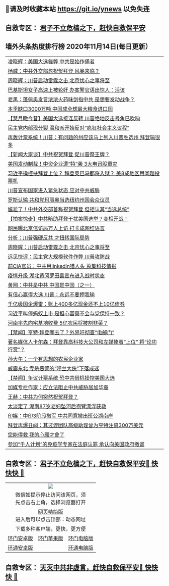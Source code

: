 ## 📩请及时收藏本站 https://git.io/ynews 以免失连</a>
## 自救专区： [君子不立危樯之下，赶快自救保平安 ](https://github.com/pwgy/td/blob/master/README.md)

## 墙外头条热度排行榜 2020年11月14日(每日更新）

 <table>
<tr><td colspan="2" align="left"><a href="https://xdjygdh.azureedge.net/?name=c1245018&key=wcvptdbtjixsejpn&from=gy2">凌晓辉：美国大选舞弊 中共是始作俑者</a></td></tr>
<tr><td colspan="2" align="left"><a href="https://xdjygdh.azureedge.net/?name=c1245117&key=wcvptdbtjixsejpn&from=gy2">杨威：中共外交部忽祝贺拜登 风暴来临？</a></td></tr>
<tr><td colspan="2" align="left"><a href="https://xdjygdh.azureedge.net/?name=c1245109&key=wcvptdbtjixsejpn&from=gy2">周晓辉：川普启动雷霆之击 北京忧心之事将至</a></td></tr>
<tr><td colspan="2" align="left"><a href="https://xdjygdh.azureedge.net/?name=c1245137&key=wcvptdbtjixsejpn&from=gy2">巴基斯坦女子高速上被轮奸 办案警官语出惊人：活该</a></td></tr>
<tr><td colspan="2" align="left"><a href="https://xdjygdh.azureedge.net/?name=c1245100&key=wcvptdbtjixsejpn&from=gy2">老黑：蓬佩奥发言浓浓火药味剑指中共 是想要发动战争？</a></td></tr>
<tr><td colspan="2" align="left"><a href="https://xdjygdh.azureedge.net/?name=c1245140&key=wcvptdbtjixsejpn&from=gy2">本季缺口3000万吨 中国成全球最大粮食进口国</a></td></tr>
<tr><td colspan="2" align="left"><a href="https://xdjygdh.azureedge.net/?name=c1245186&key=wcvptdbtjixsejpn&from=gy2">【慧月瞰今昔】美国大选接连反转 川普绝地反击号角已吹响</a></td></tr>
<tr><td colspan="2" align="left"><a href="https://xdjygdh.azureedge.net/?name=c1245155&key=wcvptdbtjixsejpn&from=gy2">民主党内部现分裂 温和派开始反对“疯狂社会主义议程”</a></td></tr>
<tr><td colspan="2" align="left"><a href="https://xdjygdh.azureedge.net/?name=c1245122&key=wcvptdbtjixsejpn&from=gy2">再轰计票系统！川普：有问题的州应该马上列入川普胜选州 拜登输很多</a></td></tr>
<tr><td colspan="2" align="left"><a href="https://xdjygdh.azureedge.net/?name=c1245099&key=wcvptdbtjixsejpn&from=gy2">【新闻大家谈】中共祝贺拜登 促川普祭王牌？</a></td></tr>
<tr><td colspan="2" align="left"><a href="https://xdjygdh.azureedge.net/?name=c1245123&key=wcvptdbtjixsejpn&from=gy2">美国发动制裁！中资企业遭“特”袭 3大电讯股重灾</a></td></tr>
<tr><td colspan="2" align="left"><a href="https://xdjygdh.azureedge.net/?name=c1245119&key=wcvptdbtjixsejpn&from=gy2">习近平操控扶拜登上位？ 拜登奥巴马都将入狱？ 美8成地区用问题投票机</a></td></tr>
<tr><td colspan="2" align="left"><a href="https://xdjygdh.azureedge.net/?name=c1245214&key=wcvptdbtjixsejpn&from=gy2">川普宣布国家进入紧急状态 应对中共威胁</a></td></tr>
<tr><td colspan="2" align="left"><a href="https://xdjygdh.azureedge.net/?name=c1245180&key=wcvptdbtjixsejpn&from=gy2">罗斯认输 共和党玛丽奥当选纽约州国会众议员</a></td></tr>
<tr><td colspan="2" align="left"><a href="https://xdjygdh.azureedge.net/?name=c1245138&key=wcvptdbtjixsejpn&from=gy2">尴尬了！中共外交部首称祝贺拜登 但拒认其“当选总统”</a></td></tr>
<tr><td colspan="2" align="left"><a href="https://xdjygdh.azureedge.net/?name=c1245110&key=wcvptdbtjixsejpn&from=gy2">【拍案惊奇】中共暗助拜登干扰美国选举？变相开战！</a></td></tr>
<tr><td colspan="2" align="left"><a href="https://xdjygdh.azureedge.net/?name=c1245154&key=wcvptdbtjixsejpn&from=gy2">网民曝北京信访局万人上访 打卡成网红语言</a></td></tr>
<tr><td colspan="2" align="left"><a href="https://xdjygdh.azureedge.net/?name=c1245108&key=wcvptdbtjixsejpn&from=gy2">分析：川普强硬反共 才扭转国际局势</a></td></tr>
<tr><td colspan="2" align="left"><a href="https://xdjygdh.azureedge.net/?name=c1245218&key=wcvptdbtjixsejpn&from=gy2">周晓辉：川普启动雷霆之击 北京忧心之事将至</a></td></tr>
<tr><td colspan="2" align="left"><a href="https://xdjygdh.azureedge.net/?name=c1245141&key=wcvptdbtjixsejpn&from=gy2">远见快评：民主党大规模软件作弊 川普攻防战</a></td></tr>
<tr><td colspan="2" align="left"><a href="https://xdjygdh.azureedge.net/?name=c1245159&key=wcvptdbtjixsejpn&from=gy2">前CIA官员：中共用linkedin猎人头 蒐集科技情报</a></td></tr>
<tr><td colspan="2" align="left"><a href="https://xdjygdh.azureedge.net/?name=c1245164&key=wcvptdbtjixsejpn&from=gy2">疫情升级 湖北黄冈罗田县宣布进入战时状态</a></td></tr>
<tr><td colspan="2" align="left"><a href="https://xdjygdh.azureedge.net/?name=c1245090&key=wcvptdbtjixsejpn&from=gy2">黄翔：中共是中共 中国是中国（之一）</a></td></tr>
<tr><td colspan="2" align="left"><a href="https://xdjygdh.azureedge.net/?name=c1245199&key=wcvptdbtjixsejpn&from=gy2">有信心赢得大选 川普：永远不要押我输</a></td></tr>
<tr><td colspan="2" align="left"><a href="https://xdjygdh.azureedge.net/?name=c1245176&key=wcvptdbtjixsejpn&from=gy2">千亿级国企爆雷：账上400多亿现金还不上10亿债券</a></td></tr>
<tr><td colspan="2" align="left"><a href="https://xdjygdh.azureedge.net/?name=c1245121&key=wcvptdbtjixsejpn&from=gy2">习近平叫停蚂蚁上市 是担心富豪不会与党保持一致？</a></td></tr>
<tr><td colspan="2" align="left"><a href="https://xdjygdh.azureedge.net/?name=c1245184&key=wcvptdbtjixsejpn&from=gy2">河南率先向宅基地收费 5亿农民将被割韭菜？</a></td></tr>
<tr><td colspan="2" align="left"><a href="https://xdjygdh.azureedge.net/?name=c1245143&key=wcvptdbtjixsejpn&from=gy2">【禁闻】亨特‧拜登哪去了？外界吁彻查“电邮门”</a></td></tr>
<tr><td colspan="2" align="left"><a href="https://xdjygdh.azureedge.net/?name=c1245157&key=wcvptdbtjixsejpn&from=gy2">著名媒体人卡尔森：拜登靠高科技大公司和左媒捧着“上位” 将“论功行赏”？</a></td></tr>
<tr><td colspan="2" align="left"><a href="https://xdjygdh.azureedge.net/?name=c1245179&key=wcvptdbtjixsejpn&from=gy2">孙大午：一个有思想的农民企业家</a></td></tr>
<tr><td colspan="2" align="left"><a href="https://xdjygdh.azureedge.net/?name=c1245195&key=wcvptdbtjixsejpn&from=gy2">威震东北 专杀恶警的“呼兰大侠”下落成迷</a></td></tr>
<tr><td colspan="2" align="left"><a href="https://xdjygdh.azureedge.net/?name=c1245144&key=wcvptdbtjixsejpn&from=gy2">【禁闻】争议计票系统 恐中共借机操控美国大选</a></td></tr>
<tr><td colspan="2" align="left"><a href="https://xdjygdh.azureedge.net/?name=c1245158&key=wcvptdbtjixsejpn&from=gy2">加媒专栏作家：应立法阻止中共威胁居加华裔</a></td></tr>
<tr><td colspan="2" align="left"><a href="https://xdjygdh.azureedge.net/?name=c1245127&key=wcvptdbtjixsejpn&from=gy2">王赫：中共为何突然祝贺拜登？</a></td></tr>
<tr><td colspan="2" align="left"><a href="https://xdjygdh.azureedge.net/?name=c1245139&key=wcvptdbtjixsejpn&from=gy2">太淡定了 湖南87岁老妇坠河后抱臂漂浮获救</a></td></tr>
<tr><td colspan="2" align="left"><a href="https://xdjygdh.azureedge.net/?name=c1245145&key=wcvptdbtjixsejpn&from=gy2">印媒：中印3阶段撤军 中共同意撤出班公湖南岸</a></td></tr>
<tr><td colspan="2" align="left"><a href="https://xdjygdh.azureedge.net/?name=c1245202&key=wcvptdbtjixsejpn&from=gy2">拜登再爆丑闻：其过渡团队高级助理曾为亨特注资300万美元</a></td></tr>
<tr><td colspan="2" align="left"><a href="https://xdjygdh.azureedge.net/?name=c1245166&key=wcvptdbtjixsejpn&from=gy2">您能得救 我的心願才會了</a></td></tr>
<tr><td colspan="2" align="left"><a href="https://xdjygdh.azureedge.net/?name=c1245153&key=wcvptdbtjixsejpn&from=gy2">参加“千人计划”的免疫学专家在法庭认罪 承认向美国政府撒谎</a></td></tr>

</table>

 ## 自救专区： [君子不立危樯之下，赶快自救保平安🍎 快快快 📩](https://github.com/pwgy/td/blob/master/README.md)
 
<table>
  <tr>
    <td colspan="3" align="center"><img src="https://cdn.jsdelivr.net/gh/opipe/up/oGate65.jpg"/></td>
  </tr>
  <tr>
    <td colspan="3" align="center">微信如提示停止访问该网页，须<br/>先点击右上角，选择浏览器打开</td>
  <tr>
  <tr>
    <td colspan="3" align="center"><a href="https://gitcdn.xyz/cdn/otiny/up/master/show005.htm">网页精简版</a><br/>进入后可以点击顶部：动态网址</td>
  </tr>
  <tr>
    <td colspan="3" align="center">下载多种客户端，更快，更方便</td>
  <tr>
  <tr>
    <td align="center"><a href="https://cdn.jsdelivr.net/gh/opipe/up/oGatea.apk">环门安卓版</a></td>
    <td align="center"><a href="https://x.co/odisk">环门苹果版</a></td>
    <td align="center"><a href="https://cdn.jsdelivr.net/gh/opipe/up/oGate.zip">环门电脑版</a></td>
  </tr>
  <tr>
    <td align="center"><a href="https://cdn.jsdelivr.net/gh/opipe/up/oPipe.apk">环通安卓版</a></td>
    <td align="center"></td>
    <td align="center"><a href="https://raw.githubusercontent.com/opipe/up/master/oPipe.zip">环通电脑版</a></td>
  </tr>
  
</table>


 ## 自救专区： [天灭中共非虚言，赶快自救保平安🍎 快快快 📩](https://github.com/pwgy/td/blob/master/README.md)
